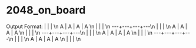 2048_on_board
=============

Output Format:
   |   |   |   \n
 A | A | A | A \n
   |   |   |   \n
---+---+---+---\n
   |   |   |   \n
 A | A | A | A \n
   |   |   |   \n
---+---+---+---\n
   |   |   |   \n
 A | A | A | A \n
   |   |   |   \n
---+---+---+---\n
   |   |   |   \n
 A | A | A | A \n
   |   |   |   \n
